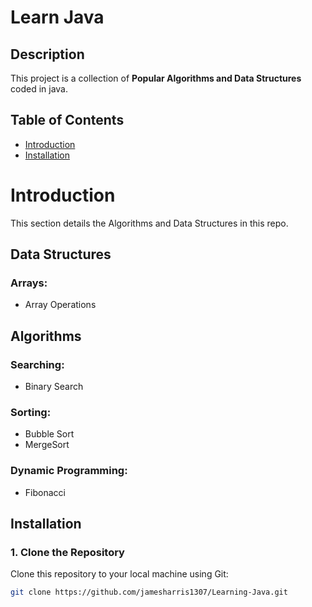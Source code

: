 # Learn Java

## Description
This project is a collection of **Popular Algorithms and Data Structures** coded in java. 

## Table of Contents
- [Introduction](#introduction)
- [Installation](#installation)

# Introduction
This section details the Algorithms and Data Structures in this repo.
## Data Structures
### Arrays:
- Array Operations

## Algorithms
### Searching:
- Binary Search
### Sorting:
- Bubble Sort
- MergeSort
### Dynamic Programming:
- Fibonacci

## Installation
### 1. Clone the Repository

Clone this repository to your local machine using Git:

```bash
git clone https://github.com/jamesharris1307/Learning-Java.git
